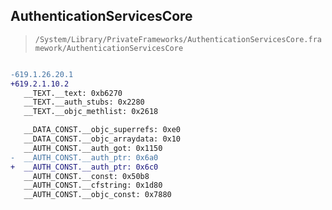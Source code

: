 ## AuthenticationServicesCore

> `/System/Library/PrivateFrameworks/AuthenticationServicesCore.framework/AuthenticationServicesCore`

```diff

-619.1.26.20.1
+619.2.1.10.2
   __TEXT.__text: 0xb6270
   __TEXT.__auth_stubs: 0x2280
   __TEXT.__objc_methlist: 0x2618

   __DATA_CONST.__objc_superrefs: 0xe0
   __DATA_CONST.__objc_arraydata: 0x10
   __AUTH_CONST.__auth_got: 0x1150
-  __AUTH_CONST.__auth_ptr: 0x6a0
+  __AUTH_CONST.__auth_ptr: 0x6c0
   __AUTH_CONST.__const: 0x50b8
   __AUTH_CONST.__cfstring: 0x1d80
   __AUTH_CONST.__objc_const: 0x7880

```
